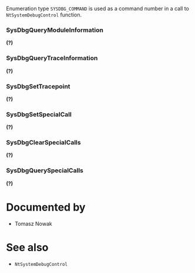 Enumeration type `SYSDBG_COMMAND` is used as a command number in a call to `NtSystemDebugControl` function.

### SysDbgQueryModuleInformation

**(?)**

### SysDbgQueryTraceInformation

**(?)**

### SysDbgSetTracepoint

**(?)**

### SysDbgSetSpecialCall

**(?)**

### SysDbgClearSpecialCalls

**(?)**

### SysDbgQuerySpecialCalls

**(?)**

# Documented by

* Tomasz Nowak

# See also

* `NtSystemDebugControl`
